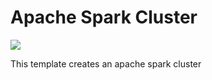 # Apache Spark Cluster
<a href="https://portal.azure.com/#create/Microsoft.Template/uri/https%3A%2F%2Fraw.githubusercontent.com%2Fshankinson%2FSparkOnAzure%2Fmaster%2Ftemplate.json" target="_blank">
    <img src="http://azuredeploy.net/deploybutton.png"/>
</a>

This template creates an apache spark cluster
